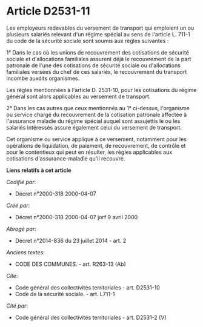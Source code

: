 # Article D2531-11

Les employeurs redevables du versement de transport qui emploient un ou plusieurs salariés relevant d'un régime spécial au
sens de l'article L. 711-1 du code de la sécurité sociale sont soumis aux règles suivantes :

1° Dans le cas où les unions de recouvrement des cotisations de sécurité sociale et d'allocations familiales assurent déjà le
recouvrement de la part patronale de l'une des cotisations de sécurité sociale ou d'allocations familiales versées du chef de
ces salariés, le recouvrement du transport incombe auxdits organismes.

Les règles mentionnées à l'article D. 2531-10, pour les cotisations du régime général sont alors applicables au versement de
transport.

2° Dans les cas autres que ceux mentionnés au 1° ci-dessus, l'organisme ou service chargé du recouvrement de la cotisation
patronale affectée à l'assurance maladie du régime spécial auquel sont assujettis le ou les salariés intéressés assure
également celui du versement de transport.

Cet organisme ou service applique à ce versement, notamment pour les opérations de liquidation, de paiement, de recouvrement,
de contrôle et pour le contentieux qui peut en résulter, les règles applicables aux cotisations d'assurance-maladie qu'il
recouvre.

**Liens relatifs à cet article**

_Codifié par_:

  - Décret n°2000-318 2000-04-07

_Créé par_:

  - Décret n°2000-318 2000-04-07 jorf 9 avril 2000

_Abrogé par_:

  - Décret n°2014-836 du 23 juillet 2014 - art. 2

_Anciens textes_:

  - CODE DES COMMUNES. - art. R263-13 (Ab)

_Cite_:

  - Code général des collectivités territoriales - art. D2531-10
  - Code de la sécurité sociale. - art. L711-1

_Cité par_:

  - Code général des collectivités territoriales - art. D2531-2 (V)
